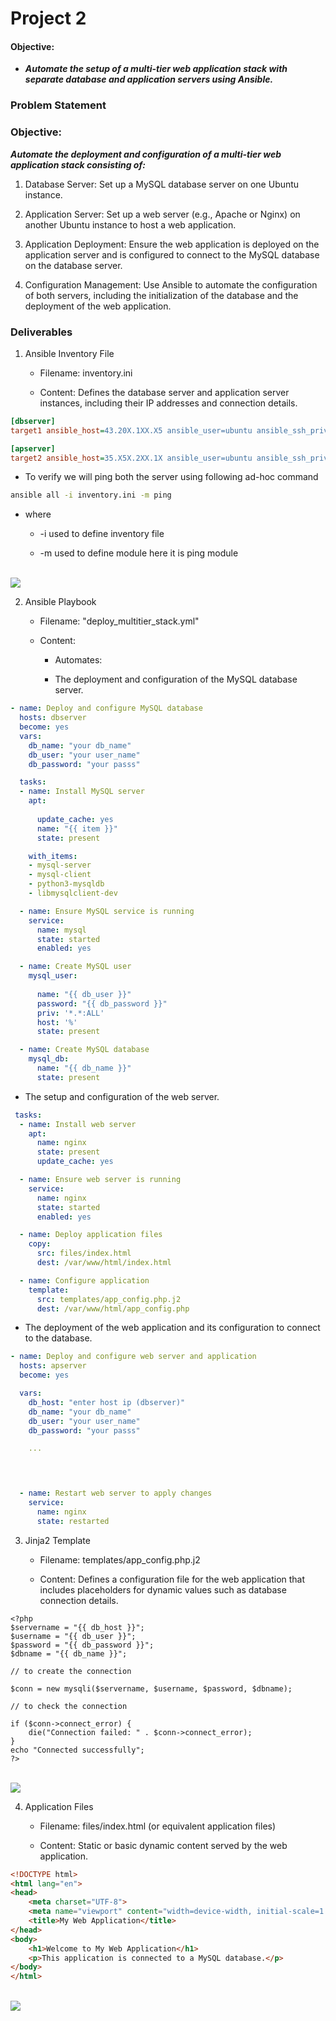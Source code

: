 # Project 2

#### Objective: 

+ ***Automate the setup of a multi-tier web application stack with separate database and application servers using Ansible.***

### Problem Statement

### Objective: 

***Automate the deployment and configuration of a multi-tier web application stack consisting of:***

1. Database Server: Set up a MySQL database server on one Ubuntu instance.

2. Application Server: Set up a web server (e.g., Apache or Nginx) on another Ubuntu instance to host a web application.

3. Application Deployment: Ensure the web application is deployed on the application server and is configured to connect to the MySQL database on the database server.

4. Configuration Management: Use Ansible to automate the configuration of both servers, including the initialization of the database and the deployment of the web application.

### Deliverables

1. Ansible Inventory File
        
    + Filename: inventory.ini
        
    + Content: Defines the database server and application server instances, including their IP addresses and connection details.

```ini
[dbserver]
target1 ansible_host=43.20X.1XX.X5 ansible_user=ubuntu ansible_ssh_private_key_file= ~/.ssh/your_key.pem

[apserver]
target2 ansible_host=35.X5X.2XX.1X ansible_user=ubuntu ansible_ssh_private_key_file= ~/.ssh/your_key.pem
```
+ To verify we will ping both the server using following ad-hoc command 

```sh
ansible all -i inventory.ini -m ping
```

+ where 
    
    + -i used to define inventory file 
    
    + -m used to define module here it is ping module

<br>

<img src="verifying_inv.png">

<br>

2. Ansible Playbook
    
    + Filename: "deploy_multitier_stack.yml"
    
    + Content: 
    
        + Automates:

        + The deployment and configuration of the MySQL database server.
        
```yml
- name: Deploy and configure MySQL database
  hosts: dbserver
  become: yes
  vars:
    db_name: "your db_name"
    db_user: "your user_name"
    db_password: "your passs"

  tasks:
  - name: Install MySQL server
    apt:
      
      update_cache: yes
      name: "{{ item }}"
      state: present

    with_items:
    - mysql-server
    - mysql-client
    - python3-mysqldb
    - libmysqlclient-dev

  - name: Ensure MySQL service is running
    service:
      name: mysql
      state: started
      enabled: yes

  - name: Create MySQL user
    mysql_user:
      
      name: "{{ db_user }}"
      password: "{{ db_password }}"
      priv: '*.*:ALL'
      host: '%'
      state: present

  - name: Create MySQL database
    mysql_db:
      name: "{{ db_name }}"
      state: present
```

+ The setup and configuration of the web server.

```yml
 tasks:
  - name: Install web server
    apt:
      name: nginx
      state: present
      update_cache: yes

  - name: Ensure web server is running
    service:
      name: nginx
      state: started
      enabled: yes

  - name: Deploy application files
    copy:
      src: files/index.html
      dest: /var/www/html/index.html

  - name: Configure application
    template:
      src: templates/app_config.php.j2
      dest: /var/www/html/app_config.php
```

+ The deployment of the web application and its configuration to connect to the database.

```yml
- name: Deploy and configure web server and application
  hosts: apserver
  become: yes

  vars:
    db_host: "enter host ip (dbserver)"
    db_name: "your db_name"
    db_user: "your user_name"
    db_password: "your passs"

    ...


    

  - name: Restart web server to apply changes
    service:
      name: nginx
      state: restarted
```


3. Jinja2 Template

    + Filename: templates/app_config.php.j2
    
    + Content: Defines a configuration file for the web application that includes placeholders for dynamic values such as database connection details.

```j2
<?php
$servername = "{{ db_host }}";
$username = "{{ db_user }}";
$password = "{{ db_password }}";
$dbname = "{{ db_name }}";

// to create the connection

$conn = new mysqli($servername, $username, $password, $dbname);

// to check the connection

if ($conn->connect_error) {
    die("Connection failed: " . $conn->connect_error);
}
echo "Connected successfully";
?>
```

<br>

<img src="db_nginx.png">

<br>

4. Application Files
    
    + Filename: files/index.html (or equivalent application files)
    
    + Content: Static or basic dynamic content served by the web application.

```html
<!DOCTYPE html>
<html lang="en">
<head>
    <meta charset="UTF-8">
    <meta name="viewport" content="width=device-width, initial-scale=1.0">
    <title>My Web Application</title>
</head>
<body>
    <h1>Welcome to My Web Application</h1>
    <p>This application is connected to a MySQL database.</p>
</body>
</html>
```

<br>

<img src="final_op.png">

<br>
